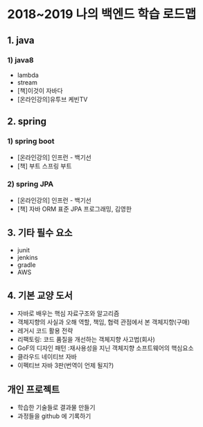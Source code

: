 # 2018~2019 나의 백엔드 학습 로드맵
## 1. java
### 1) java8
* lambda
* stream
* [책]이것이 자바다
* [온라인강의]유투브 케빈TV

## 2. spring
### 1) spring boot
* [온라인강의] 인프런 - 백기선
* [책] 부트 스프링 부트
### 2) spring JPA
* [온라인강의] 인프런 - 백기선
* [책] 자바 ORM 표준 JPA 프로그래밍, 김영한

## 3. 기타 필수 요소
* junit
* jenkins
* gradle
* AWS

## 4. 기본 교양 도서
* 자바로 배우는 핵심 자료구조와 알고리즘
* 객체지향의 사실과 오해 역할, 책임, 협력 관점에서 본 객체지향(구매)
* 레거시 코드 활용 전략
* 리팩토링: 코드 품질을 개선하는 객체지향 사고법(회사)
* GoF의 디자인 패턴 :재사용성을 지닌 객체지향 소프트웨어의 핵심요소
* 클라우드 네이티브 자바
* 이펙티브 자바 3판(번역이 언제 될지?)

## 개인 프로젝트
* 학습한 기술들로 결과물 만들기
* 과정들을 github 에 기록하기
